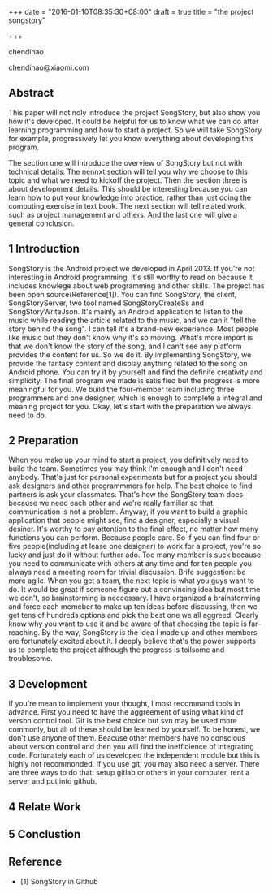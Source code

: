 +++
date = "2016-01-10T08:35:30+08:00"
draft = true
title = "the project songstory"

+++



chendihao  

chendihao@xiaomi.com  

## Abstract

This paper will not noly introduce the project SongStory, but also show you how it's developed. It could be helpful for us to know what we can do after learning programming and how to start a project. So we will take SongStory for example, progressively let you know everything about developing this program. 

The section one will introduce the overview of SongStory but not with technical details. The nennxt section will tell you why we choose to this topic and what we need to kickoff the project. Then the section three is about development details. This should be interesting because you can learn how to put your knowledge into practice, rather than just doing the computing exercise in text book. The next section will tell related work, such as project management and others. And the last one will give a general conclusion.

## 1 Introduction

SongStory is the Android project we developed in April 2013. If you're not interesting in Android programming, it's still worthy to read on because it includes knowlege about web programming and other skills. The project has been open source(Reference[1]). You can find SongStory, the client, SongStoryServer, two tool named SongStoryCreateSs and SongStoryWriteJson. It's mainly an Android application to listen to the music while reading the article related to the music, and we can it "tell the story behind the song". I can tell it's a brand-new experience. Most people like music but they don't know why it's so moving. What's more import is that we don't know the story of the song, and I can't see any platform provides the content for us. So we do it. By implementing SongStory, we provide the fantasy content and display anything related to the song on Android phone. You can try it by yourself and find the definite creativity and simplicity. The final program we made is satisified but the progress is more meaningful for you. We build the four-member team including three programmers and one designer, which is enough to complete a integral and meaning project for you. Okay, let's start with the preparation we always need to do.

## 2 Preparation

When you make up your mind to start a project, you definitively need to build the team. Sometimes you may think I'm enough and I don't need anybody. That's just for personal experiments but for a project you should ask designers and other programmmers for help. The best choice to find partners is ask your classmates. That's how the SongStory team does because we need each other and we're really familiar so that communication is not a problem. Anyway, if you want to build a graphic application that people might see, find a designer, especially a visual desiner. It's worthy to pay attention to the final effect, no matter how many functions you can perform. Because people care. So if you can find four or five people(including at lease one designer) to work for a project, you're so lucky and just do it without further ado. Too many member is suck because you need to communicate with others at any time and for ten people you always need a meeting room for trivial discussion. Brife suggestion: be more agile. When you get a team, the next topic is what you guys want to do. It would be great if someone figure out a convincing idea but most time we don't, so brainstorming is neccessary. I have organized a brainstorming and force each memeber to make up ten ideas before discussing, then we get tens of hundreds options and pick the best one we all aggreed. Clearly know why you want to use it and be aware of that choosing the topic is far-reaching. By the way, SongStory is the idea I made up and other members are fortunately excited about it. I deeply believe that's the power supports us to complete the project although the progress is toilsome and troublesome.

## 3 Development

If you're mean to implement your thought, I most recommand tools in advance. First you need to have the aggreement of using what kind of verson control tool. Git is the best choice but svn may be used more commonly, but all of these should be learned by yourself. To be honest, we don't use anyone of them. Beacuse other members have no conscious about version control and then you will find the inefficience of integrating code. Fortunately each of us developed the independent module but this is highly not recommonded. If you use git, you may also need a server. There are three ways to do that: setup gitlab or others in your computer, rent a server and put into github. 

## 4 Relate Work

## 5 Conclustion

## Reference
* [1] SongStory in Github 
